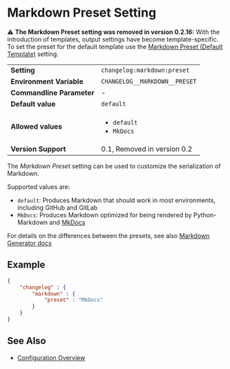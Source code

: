 # Markdown Preset Setting

⚠️ **The Markdown Preset setting was removed in version 0.2.16:**
With the introduction of templates, output settings have become template-specific.
To set the preset for the default template use the [Markdown Preset (Default Template)](#markdown-preset-default-template) setting.

<table>
    <tr>
        <td><b>Setting</b></td>
        <td><code>changelog:markdown:preset</code></td>
    </tr>
    <tr>
        <td><b>Environment Variable</b></td>
        <td><code>CHANGELOG__MARKDOWN__PRESET</code></td>
    </tr>
    <tr>
        <td><b>Commandline Parameter</b></td>
        <td>-</td>
    </tr>
    <tr>
        <td><b>Default value</b></td>
        <td><code>default</code></td>
    </tr>
    <tr>
        <td><b>Allowed values</b></td>
        <td>
            <ul>
                <li><code>default</code></li>
                <li><code>MkDocs</code></li>
            </ul>
        </td>
    </tr>
    <tr>
        <td><b>Version Support</b></td>
        <td> 0.1, Removed in version 0.2</td>
    </tr>
</table>

The *Markdown Preset* setting can be used to customize the serialization of Markdown.

Supported values are:

- `default`: Produces Markdown that should work in most environments, including GitHub and GitLab
- `MkDocs`: Produces Markdown optimized for being rendered by Python-Markdown and [MkDocs](https://www.mkdocs.org/)

For details on the differences between the presets, see also [Markdown Generator docs](https://github.com/ap0llo/markdown-generator/blob/master/docs/apireference/Grynwald/MarkdownGenerator/MdSerializationOptions/Presets/index.md)

## Example

```json
{
    "changelog" : {
        "markdown" : {
            "preset" : "MkDocs"
        }
    }
}
```

## See Also

- [Configuration Overview](../../configuration.md)

